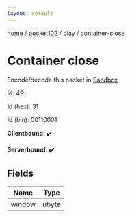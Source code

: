 ```yaml
---
layout: default
---
```


[home](/)  /  [pocket102](/protocol/pocket102)  /  [play](/protocol/pocket102/play)  /  container-close

# Container close

Encode/decode this packet in [Sandbox](../../../sandbox/pocket102#play.container_close)

**Id**: 49

**Id** (hex): 31

**Id** (bin): 00110001

**Clientbound**: ✔️

**Serverbound**: ✔️

## Fields

Name | Type
---|---
window | ubyte
